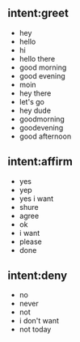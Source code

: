 ## intent:greet
- hey
- hello
- hi
- hello there
- good morning
- good evening
- moin
- hey there
- let's go
- hey dude
- goodmorning
- goodevening
- good afternoon

## intent:affirm
- yes
- yep
- yes i want
- shure
- agree
- ok
- i want
- please
- done

## intent:deny
- no
- never
- not
- i don't want
- not today
